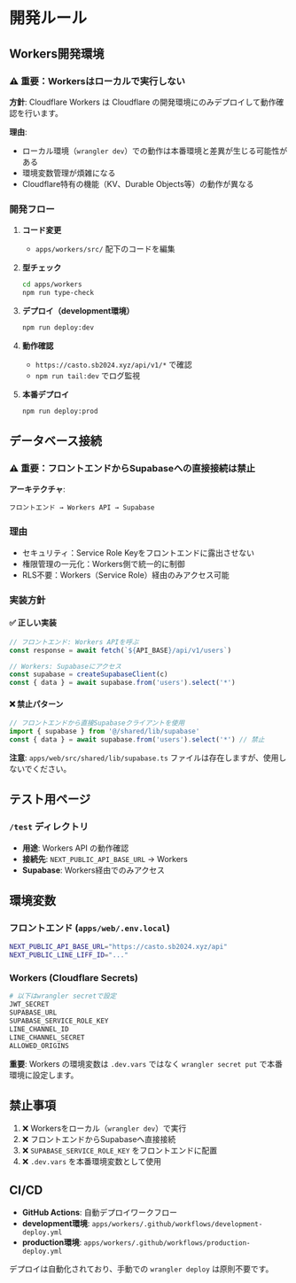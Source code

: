 # 開発ルール

## Workers開発環境

### ⚠️ 重要：Workersはローカルで実行しない

**方針**: Cloudflare Workers は Cloudflare の開発環境にのみデプロイして動作確認を行います。

**理由**:
- ローカル環境（`wrangler dev`）での動作は本番環境と差異が生じる可能性がある
- 環境変数管理が煩雑になる
- Cloudflare特有の機能（KV、Durable Objects等）の動作が異なる

### 開発フロー

1. **コード変更**
   - `apps/workers/src/` 配下のコードを編集

2. **型チェック**
   ```bash
   cd apps/workers
   npm run type-check
   ```

3. **デプロイ（development環境）**
   ```bash
   npm run deploy:dev
   ```

4. **動作確認**
   - `https://casto.sb2024.xyz/api/v1/*` で確認
   - `npm run tail:dev` でログ監視

5. **本番デプロイ**
   ```bash
   npm run deploy:prod
   ```

## データベース接続

### ⚠️ 重要：フロントエンドからSupabaseへの直接接続は禁止

**アーキテクチャ**:
```
フロントエンド → Workers API → Supabase
```

### 理由
- セキュリティ：Service Role Keyをフロントエンドに露出させない
- 権限管理の一元化：Workers側で統一的に制御
- RLS不要：Workers（Service Role）経由のみアクセス可能

### 実装方針

#### ✅ 正しい実装
```typescript
// フロントエンド: Workers APIを呼ぶ
const response = await fetch(`${API_BASE}/api/v1/users`)
```

```typescript
// Workers: Supabaseにアクセス
const supabase = createSupabaseClient(c)
const { data } = await supabase.from('users').select('*')
```

#### ❌ 禁止パターン
```typescript
// フロントエンドから直接Supabaseクライアントを使用
import { supabase } from '@/shared/lib/supabase'
const { data } = await supabase.from('users').select('*') // 禁止
```

**注意**: `apps/web/src/shared/lib/supabase.ts` ファイルは存在しますが、使用しないでください。

## テスト用ページ

### `/test` ディレクトリ

- **用途**: Workers API の動作確認
- **接続先**: `NEXT_PUBLIC_API_BASE_URL` → Workers
- **Supabase**: Workers経由でのみアクセス

## 環境変数

### フロントエンド (`apps/web/.env.local`)
```bash
NEXT_PUBLIC_API_BASE_URL="https://casto.sb2024.xyz/api"
NEXT_PUBLIC_LINE_LIFF_ID="..."
```

### Workers (Cloudflare Secrets)
```bash
# 以下はwrangler secretで設定
JWT_SECRET
SUPABASE_URL
SUPABASE_SERVICE_ROLE_KEY
LINE_CHANNEL_ID
LINE_CHANNEL_SECRET
ALLOWED_ORIGINS
```

**重要**: Workers の環境変数は `.dev.vars` ではなく `wrangler secret put` で本番環境に設定します。

## 禁止事項

1. ❌ Workersをローカル（`wrangler dev`）で実行
2. ❌ フロントエンドからSupabaseへ直接接続
3. ❌ `SUPABASE_SERVICE_ROLE_KEY` をフロントエンドに配置
4. ❌ `.dev.vars` を本番環境変数として使用

## CI/CD

- **GitHub Actions**: 自動デプロイワークフロー
- **development環境**: `apps/workers/.github/workflows/development-deploy.yml`
- **production環境**: `apps/workers/.github/workflows/production-deploy.yml`

デプロイは自動化されており、手動での `wrangler deploy` は原則不要です。
